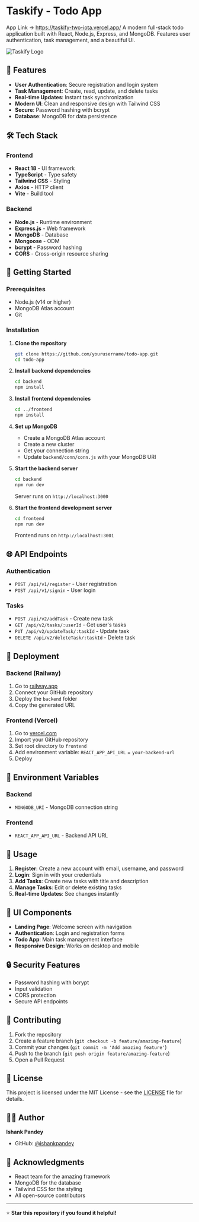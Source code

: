 # Taskify - Todo App
App Link -> https://taskify-two-iota.vercel.app/
A modern full-stack todo application built with React, Node.js, Express, and MongoDB. Features user authentication, task management, and a beautiful UI.

![Taskify Logo](frontend/public/favicon.svg)

## 🚀 Features

- **User Authentication**: Secure registration and login system
- **Task Management**: Create, read, update, and delete tasks
- **Real-time Updates**: Instant task synchronization
- **Modern UI**: Clean and responsive design with Tailwind CSS
- **Secure**: Password hashing with bcrypt
- **Database**: MongoDB for data persistence

## 🛠️ Tech Stack

### Frontend
- **React 18** - UI framework
- **TypeScript** - Type safety
- **Tailwind CSS** - Styling
- **Axios** - HTTP client
- **Vite** - Build tool

### Backend
- **Node.js** - Runtime environment
- **Express.js** - Web framework
- **MongoDB** - Database
- **Mongoose** - ODM
- **bcrypt** - Password hashing
- **CORS** - Cross-origin resource sharing


## 🚀 Getting Started

### Prerequisites
- Node.js (v14 or higher)
- MongoDB Atlas account
- Git

### Installation

1. **Clone the repository**
   ```bash
   git clone https://github.com/yourusername/todo-app.git
   cd todo-app
   ```

2. **Install backend dependencies**
   ```bash
   cd backend
   npm install
   ```

3. **Install frontend dependencies**
   ```bash
   cd ../frontend
   npm install
   ```

4. **Set up MongoDB**
   - Create a MongoDB Atlas account
   - Create a new cluster
   - Get your connection string
   - Update `backend/conn/conn.js` with your MongoDB URI

5. **Start the backend server**
   ```bash
   cd backend
   npm run dev
   ```
   Server runs on `http://localhost:3000`

6. **Start the frontend development server**
   ```bash
   cd frontend
   npm run dev
   ```
   Frontend runs on `http://localhost:3001`

## 🌐 API Endpoints

### Authentication
- `POST /api/v1/register` - User registration
- `POST /api/v1/signin` - User login

### Tasks
- `POST /api/v2/addTask` - Create new task
- `GET /api/v2/tasks/:userId` - Get user's tasks
- `PUT /api/v2/updateTask/:taskId` - Update task
- `DELETE /api/v2/deleteTask/:taskId` - Delete task

## 🚀 Deployment

### Backend (Railway)
1. Go to [railway.app](https://railway.app)
2. Connect your GitHub repository
3. Deploy the `backend` folder
4. Copy the generated URL

### Frontend (Vercel)
1. Go to [vercel.com](https://vercel.com)
2. Import your GitHub repository
3. Set root directory to `frontend`
4. Add environment variable: `REACT_APP_API_URL` = `your-backend-url`
5. Deploy

## 🔧 Environment Variables

### Backend
- `MONGODB_URI` - MongoDB connection string

### Frontend
- `REACT_APP_API_URL` - Backend API URL

## 📱 Usage

1. **Register**: Create a new account with email, username, and password
2. **Login**: Sign in with your credentials
3. **Add Tasks**: Create new tasks with title and description
4. **Manage Tasks**: Edit or delete existing tasks
5. **Real-time Updates**: See changes instantly

## 🎨 UI Components

- **Landing Page**: Welcome screen with navigation
- **Authentication**: Login and registration forms
- **Todo App**: Main task management interface
- **Responsive Design**: Works on desktop and mobile

## 🔒 Security Features

- Password hashing with bcrypt
- Input validation
- CORS protection
- Secure API endpoints

## 🤝 Contributing

1. Fork the repository
2. Create a feature branch (`git checkout -b feature/amazing-feature`)
3. Commit your changes (`git commit -m 'Add amazing feature'`)
4. Push to the branch (`git push origin feature/amazing-feature`)
5. Open a Pull Request

## 📄 License

This project is licensed under the MIT License - see the [LICENSE](LICENSE) file for details.

## 👨‍💻 Author

**Ishank Pandey**
- GitHub: [@ishankpandey](https://github.com/ishankpandey)

## 🙏 Acknowledgments

- React team for the amazing framework
- MongoDB for the database
- Tailwind CSS for the styling
- All open-source contributors

---

⭐ **Star this repository if you found it helpful!**
